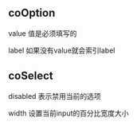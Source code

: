 
## coOption

value 值是必须填写的

label 如果没有value就会索引label


## coSelect
disabled 表示禁用当前的选项

width 设置当前input的百分比宽度大小